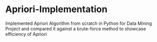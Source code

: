 # Apriori-Implementation
Implemented Apriori Algorithm from scratch in Python for Data Mining Project and compared it against a brute-force method to showcase efficiency of Apriori
